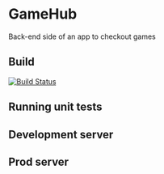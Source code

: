 # GameHub
Back-end side of an app to checkout games

## Build
[![Build Status](https://travis-ci.com/zaneobrien/GameHub.svg?branch=development)](https://travis-ci.com/zaneobrien/GameHub)

## Running unit tests
## Development server
## Prod server

